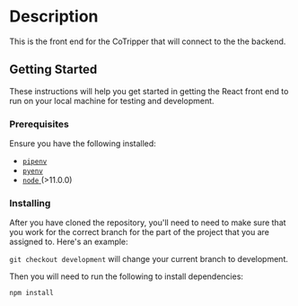 # Description

This is the front end for the CoTripper that will connect to the the backend. 

## Getting Started

These instructions will help you get started in getting the React front end to run on your local machine for testing and development. 

### Prerequisites

Ensure you have the following installed:

* [ `pipenv` ](https://github.com/pypa/pipenv)
* [ `pyenv` ](https://github.com/pyenv/pyenv)
* [ `node` ](https://nodejs.org/en/) (>11.0.0)

### Installing

After you have cloned the repository, you'll need to need to make sure that you work for the correct branch for the part of the project that you are assigned to. Here's an example:

`git checkout development` will change your current branch to development.

Then you will need to run the following to install dependencies:

`npm install`
